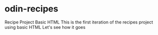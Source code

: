 # odin-recipes
Recipe Project Basic HTML
This is the first iteration of the recipes project using basic HTML
Let's see how it goes